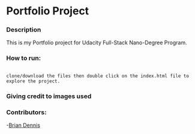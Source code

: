 # Portfolio Project

### Description
This is my Portfolio project for Udacity Full-Stack Nano-Degree Program.

### How to run:
```

clone/download the files then double click on the index.html file to explore the project.
```

### Giving credit to images used
[Python hero image]: http://wallpapersin4k.net/wp-content/uploads/2016/12/Python-Wallpapers-3.png
[Portfolio logo]: https://www.irishgathering.ie/images/coa/2011/dennis_large.gif
[HTML5 image]: https://seconds2work.com/wp-content/uploads/2017/07/s2w-build-by-hand-html-code-860x484.png
[MovieApp image]: http://www.mohrifilms.com/wp-content/uploads/2016/12/Video-film.svg_-860x484.png
[Portfolio image]: https://www.mediabistro.com/wp-content/uploads/2016/02/tips-on-getting-your-copywriter-portfolio-started.jpg
[Web Design image]: http://blog.fullpicture.eu/wp-content/uploads/2017/05/Untitled-0-860x484.jpg

### Contributors:
-[Brian Dennis](https://github.com/Brian-Dennis/Portfolio)